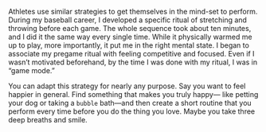 Athletes use similar strategies to get themselves in the mind-set to
perform. During my baseball career, I developed a specific ritual of
stretching and throwing before each game. The whole sequence took
about ten minutes, and I did it the same way every single time. While
it physically warmed me up to play, more importantly, it put me in the
right mental state. I began to associate my pregame ritual with feeling
competitive and focused. Even if I wasn’t motivated beforehand, by
the time I was done with my ritual, I was in “game mode.”

You can adapt this strategy for nearly any purpose. Say you want to
feel happier in general. Find something that makes you truly happy—
like petting your dog or taking a `bubble` bath—and then create a short
routine that you perform every time before you do the thing you love.
Maybe you take three deep breaths and smile.